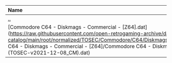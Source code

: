 |Name|Size|
|:---|---:|
|[..](../index.html)|DIR|
|[Commodore C64 - Diskmags - Commercial - [Z64].dat](https://raw.githubusercontent.com/open-retrogaming-archive/dat-catalog/main/root/normalized/TOSEC/Commodore/C64/Diskmags/Commercial/[Z64]/Commodore C64 - Diskmags - Commercial - [Z64]/Commodore C64 - Diskmags - Commercial - [Z64] (TOSEC-v2021-12-08_CM).dat)|368490|
